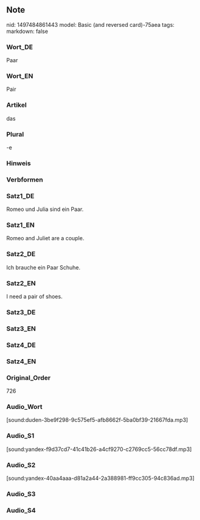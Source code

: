 ## Note
nid: 1497484861443
model: Basic (and reversed card)-75aea
tags: 
markdown: false

### Wort_DE
Paar

### Wort_EN
Pair

### Artikel
das

### Plural
-e

### Hinweis


### Verbformen


### Satz1_DE
Romeo und Julia sind ein Paar.

### Satz1_EN
Romeo and Juliet are a couple.

### Satz2_DE
Ich brauche ein Paar Schuhe.

### Satz2_EN
I need a pair of shoes.

### Satz3_DE


### Satz3_EN


### Satz4_DE


### Satz4_EN


### Original_Order
726

### Audio_Wort
[sound:duden-3be9f298-9c575ef5-afb8662f-5ba0bf39-21667fda.mp3]

### Audio_S1
[sound:yandex-f9d37cd7-41c41b26-a4cf9270-c2769cc5-56cc78df.mp3]

### Audio_S2
[sound:yandex-40aa4aaa-d81a2a44-2a388981-ff9cc305-94c836ad.mp3]

### Audio_S3


### Audio_S4


